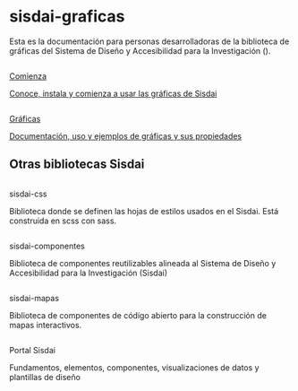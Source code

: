 <script setup>
  import SisdaiEnlaceExterno from "sisdai-componentes/src/componentes/enlace-externo/SisdaiEnlaceExterno.vue";

</script>

<div class="contenedor ancho-lectura">
  <h1 class="texto-centrado">sisdai-graficas</h1>
  <p>
    Esta es la documentación para personas desarrolladoras de la biblioteca de
    gráficas del Sistema de Diseño y Accesibilidad para la Investigación
    (<SisdaiEnlaceExterno texto="Sisdai" enlace="https://sisdai.conahcyt.mx/"/>).
  </p>
</div>
<div class="contenedor ancho-fijo">
  <div class="flex">
    <div class="columna-8">
      <a class="tarjeta tarjeta-hipervinculo-interno" href="/comienza">
        <img loading="lazy" class="tarjeta-imagen" src="https://cdn.conahcyt.mx/sisdai/sisdai-graficas/tarjeta-comienza.png" alt=""/>
        <div class="tarjeta-cuerpo">
          <p class="h4">Comienza</p>
            <p>
              Conoce, instala y comienza a usar las gráficas de Sisdai
            </p>
        </div>
      </a>
    </div>
    <div class="columna-8">
      <a class="tarjeta tarjeta-hipervinculo-interno" href="/graficas">
        <img loading="lazy" class="tarjeta-imagen" src="https://cdn.conahcyt.mx/sisdai/sisdai-graficas/tarjeta-graficas.png" alt=""/>
        <div class="tarjeta-cuerpo">
          <p class="h4">Gráficas</p>
            <p>
              Documentación, uso y ejemplos de gráficas y sus propiedades
            </p>
        </div>
      </a>
    </div>
  </div>
    <h2 class="texto-centrado m-b-5 m-t-9">Otras bibliotecas Sisdai</h2>
    <div class="flex">
    <div class="columna-4-esc columna-8-mov">
      <div class="tarjeta" >
        <img loading="lazy" class="tarjeta-imagen" src="https://cdn.conahcyt.mx/sisdai/sisdai-graficas/tarjeta-sisdai-css.png" alt=""/>
        <div class="tarjeta-cuerpo">
          <p class="h6">sisdai-css</p>
            <p>
              Biblioteca donde se definen las hojas de estilos usados en el Sisdai. Está construida en scss con sass.
            </p>
        </div>
        <div class="tarjeta-pie flex">
            <SisdaiEnlaceExterno 
              class="boton boton-primario boton-chico" 
              enlace="https://sisdai-css.conahcyt.mx/" 
              texto="Ir a documentación" 
              aria-label="Ir a documentación de sisdai-css"/>
            <SisdaiEnlaceExterno 
              class="boton boton-secundario boton-chico" 
              enlace="https://codigo.conahcyt.mx/sisdai/sisdai-css" 
              texto="Ir a repositorio" 
              aria-label="Ir a repositorio de sisdai-css"/>
        </div>
      </div>
    </div>
    <div class="columna-4 columna-8-mov">
      <div class="tarjeta" >
        <img loading="lazy" class="tarjeta-imagen" src="https://cdn.conahcyt.mx/sisdai/sisdai-graficas/tarjeta-sisdai-componentes.png" alt=""/>
        <div class="tarjeta-cuerpo">
          <p class="h6">sisdai-componentes</p>
            <p>
              Biblioteca de componentes reutilizables alineada al Sistema de Diseño y Accesibilidad para la Investigación (Sisdai)
            </p>
        </div>
        <div class="tarjeta-pie flex">
            <SisdaiEnlaceExterno 
              class="boton boton-primario boton-chico" 
              enlace="https://sisdai-componentes.conahcyt.mx/" 
              texto="Ir a documentación" 
              aria-label="Ir a documentación de sisdai-componentes"/>
            <SisdaiEnlaceExterno 
              class="boton boton-secundario boton-chico" 
              enlace="https://codigo.conahcyt.mx/sisdai/sisdai-componentes" 
              texto="Ir a repositorio" 
              aria-label="Ir a repositorio de sisdai-componentes"/>
        </div>
      </div>
    </div>
    <div class="columna-4 columna-8-mov">
      <div class="tarjeta" >
        <img loading="lazy" class="tarjeta-imagen" src="https://cdn.conahcyt.mx/sisdai/sisdai-graficas/tarjeta-sisdai-mapas.png" alt=""/>
        <div class="tarjeta-cuerpo">
          <p class="h6">sisdai-mapas</p>
            <p>
              Biblioteca de componentes de código abierto para la construcción de mapas interactivos.
            </p>
        </div>
        <div class="tarjeta-pie flex">
            <SisdaiEnlaceExterno 
              class="boton boton-primario boton-chico" 
              enlace="https://sisdai-mapas.conahcyt.mx/" 
              texto="Ir a documentación" 
              aria-label="Ir a documentación de sisdai-mapas"/>
            <SisdaiEnlaceExterno 
              class="boton boton-secundario boton-chico" 
              enlace="https://codigo.conahcyt.mx/sisdai/sisdai-mapas" 
              texto="Ir a repositorio" 
              aria-label="Ir a repositorio de sisdai-mapas"/>
        </div>
      </div>
    </div>
    <div class="columna-4 columna-8-mov">
      <div class="tarjeta" >
        <img loading="lazy" class="tarjeta-imagen" src="https://cdn.conahcyt.mx/sisdai/sisdai-graficas/tarjeta-sisdai-portal.png" alt=""/>
        <div class="tarjeta-cuerpo">
          <p class="h6">Portal Sisdai</p>
            <p>
              Fundamentos, elementos, componentes, visualizaciones de datos y plantillas de diseño
            </p>
        </div>
        <div class="tarjeta-pie flex">
            <SisdaiEnlaceExterno 
              class="boton boton-primario boton-chico" 
              enlace="https://sisdai.conahcyt.mx/" 
              texto="Ir a Sisdai" 
              aria-label="Ir al portal de sisdai"/>
        </div>
      </div>
    </div>
  </div>
</div>
